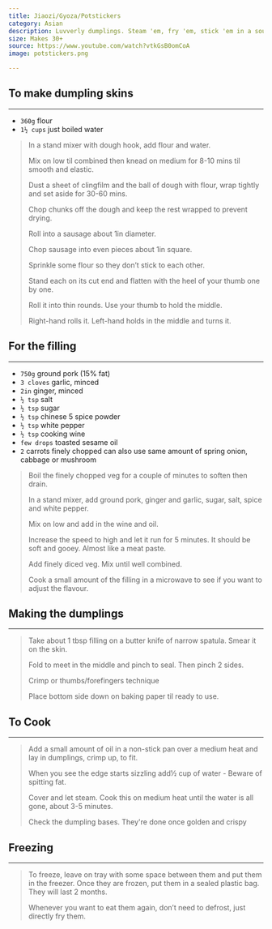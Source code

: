 ```yaml
---
title: Jiaozi/Gyoza/Potstickers 
category: Asian
description: Luvverly dumplings. Steam 'em, fry 'em, stick 'em in a soup. 
size: Makes 30+
source: https://www.youtube.com/watch?vtkGsB0omCoA
image: potstickers.png

---
```


## To make dumpling skins 

---

* `360g` flour
* `1½ cups` just boiled water

> In a stand mixer with dough hook, add flour and water.
>
> Mix on low til combined then knead on medium for 8-10 mins til smooth and elastic.
>
> Dust a sheet of clingfilm and the ball of dough with flour, wrap tightly and set aside for 30-60 mins.
>
> Chop chunks off the dough and keep the rest wrapped to prevent drying.
>
> Roll into a sausage about 1in diameter.
>
> Chop sausage into even pieces about 1in square.
>
> Sprinkle some flour so they don’t stick to each other.
>
> Stand each on its cut end and flatten with the heel of your thumb one by one.
>
> Roll it into thin rounds. Use your thumb to hold the middle.
>
> Right-hand rolls it. Left-hand holds in the middle and turns it.

## For the filling 

---

* `750g` ground pork (15% fat)
* `3 cloves` garlic, minced
* `2in` ginger, minced
* `½ tsp` salt
* `½ tsp` sugar
* `½ tsp` chinese 5 spice powder
* `½ tsp` white pepper
* `½ tsp` cooking wine
* `few drops` toasted sesame oil
* `2` carrots finely chopped can also use same amount of spring onion, cabbage or mushroom

> Boil the finely chopped veg for a couple of minutes to soften then drain.
>
> In a stand mixer, add ground pork, ginger and garlic, sugar, salt, spice and white pepper.
>
> Mix on low and add in the wine and oil.
>
> Increase the speed to high and let it run for 5 minutes. It should be soft and gooey. Almost like a meat paste.
>
> Add finely diced veg. Mix until well combined.
>
> Cook a small amount of the filling in a microwave to see if you want to adjust the flavour.

## Making the dumplings 

---

> Take about 1 tbsp filling on a butter knife of narrow spatula. Smear it on the skin.
>
> Fold to meet in the middle and pinch to seal. Then pinch 2 sides.
>
> Crimp or thumbs/forefingers technique
>
> Place bottom side down on baking paper til ready to use.

## To Cook

---

> Add a small amount of oil in a non-stick pan over a medium heat and lay in dumplings, crimp up, to fit.
>
> When you see the edge starts sizzling add½ cup of water - Beware of spitting fat.
>
> Cover and let steam. Cook this on medium heat until the water is all gone, about 3-5 minutes.
>
> Check the dumpling bases. They're done once golden and crispy

## Freezing 

---

> To freeze, leave on tray with some space between them and put them in the freezer. Once they are frozen, put them in a sealed plastic bag. They will last 2 months. 
>
>Whenever you want to eat them again, don’t need to defrost, just directly fry them.


